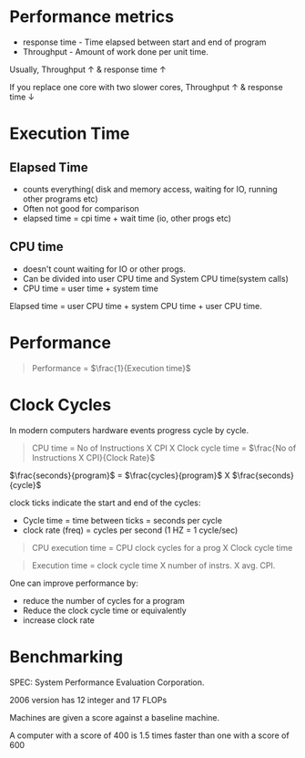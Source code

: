 # Performance metrics

-   response time - Time elapsed between start and end of program
-   Throughput - Amount of work done per unit time.

Usually, Throughput $\uparrow$ & response time $\uparrow$

If you replace one core with two slower cores, Throughput $\uparrow$ & response time $\downarrow$

# Execution Time

## Elapsed Time

-   counts everything( disk and memory access, waiting for IO, running other programs etc)
-   Often not good for comparison
-   elapsed time = cpi time + wait time (io, other progs etc)

## CPU time

-   doesn't count waiting for IO or other progs.
-   Can be divided into user CPU time and System CPU time(system calls)
-   CPU time = user time + system time

Elapsed time = user CPU time + system CPU time + user CPU time.

# Performance

> Performance = $\frac{1}{Execution time}$

# Clock Cycles

In modern computers hardware events progress cycle by cycle.

> CPU time = No of Instructions X CPI X Clock cycle time = $\frac{No of Instructions X CPI}{Clock Rate}$

$\frac{seconds}{program}$ = $\frac{cycles}{program}$ X $\frac{seconds}{cycle}$

clock ticks indicate the start and end of the cycles:

-   Cycle time = time between ticks = seconds per cycle
-   clock rate (freq) = cycles per second (1 HZ = 1 cycle/sec)

> CPU execution time = CPU clock cycles for a prog X Clock cycle time

> Execution time = clock cycle time X number of instrs. X avg. CPI.

One can improve performance by:

-   reduce the number of cycles for a program
-   Reduce the clock cycle time or equivalently
-   increase clock rate

# Benchmarking

SPEC: System Performance Evaluation Corporation.

2006 version has 12 integer and 17 FLOPs

Machines are given a score against a baseline machine.

A computer with a score of 400 is 1.5 times faster than one with a score of 600
